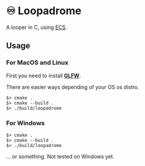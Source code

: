 # ♾️ Loopadrome

A looper in C, using [ECS](https://en.wikipedia.org/wiki/Entity_component_system).

## Usage

### For MacOS and Linux

First you need to install [**GLFW**](https://www.glfw.org/docs/3.3/compile.html).

There are easier ways depending of your OS os distro.

```shell
$> cmake .
$> cmake --build .
$> ./build/loopadrome
```

### For Windows

```shell
$> cmake .
$> cmake --build .
$> ./build/loopadrome
```

... or something. Not tested on Windows yet.